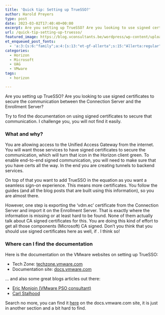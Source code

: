 ```yaml
---
title: 'Quick tip: Setting up TrueSSO?'
author: Harold Preyers
type: post
date: 2023-03-02T17:40:40+00:00
excerpt: Are you setting up TrueSSO? Are you looking to use signed certificates all the way in your Horizon deployment?
url: /quick-tip-setting-up-truesso/
featured_image: https://blog.vconsultants.be/wordpress/wp-content/uploads/2023/03/TrueSSO_scalability.png
et_enqueued_post_fonts:
  - 'a:3:{s:6:"family";a:4:{s:13:"et-gf-allerta";s:15:"Allerta:regular";s:11:"et-gf-alice";s:13:"Alice:regular";s:16:"et-gf-montserrat";s:137:"Montserrat:100,200,300,regular,500,600,700,800,900,100italic,200italic,300italic,italic,500italic,600italic,700italic,800italic,900italic";s:19:"et-gf-alegreya-sans";s:112:"Alegreya+Sans:100,100italic,300,300italic,regular,italic,500,500italic,700,700italic,800,800italic,900,900italic";}s:6:"subset";a:7:{i:0;s:5:"latin";i:1;s:8:"cyrillic";i:2;s:12:"cyrillic-ext";i:3;s:9:"latin-ext";i:4;s:10:"vietnamese";i:5;s:5:"greek";i:6;s:9:"greek-ext";}s:9:"cache_key";s:72:"{"gph":-1,"divi":"4.20.2","wp":"6.1.1","enable_all_character_sets":"on"}";}'
categories:
  - Horizon
  - Microsoft
  - UAG
  - VMware
tags:
  - horizon

---
```

<p class="has-text-align-justify">
  Are you setting up TrueSSO? Are you looking to use signed certificates to secure the communication between the Connection Server and the Enrollment Server?
</p>

Try to find the documentation on using signed certificates to secure that communication. I challenge you, you will not find it easily.

### What and why?

<p class="has-text-align-justify">
  You are allowing access to the Unified Access Gateway from the internet. You will want those services to have signed certificates to secure the communication, which will turn that icon in the Horizon client green. To enable end-to-end signed communication, you will need to make sure that you have certs all the way. In the end you are creating tunnels to backend services.
</p>

<p class="has-text-align-justify">
  On top of that you want to add TrueSSO in the equation as you want a seamless sign-on experience. This means more certificates. You follow the guides (and all the blog posts that are built using this information), so you are almost there.
</p>

<p class="has-text-align-justify">
  However, one step is exporting the &#8216;vdm.ec&#8217; certificate from the Connection Server and import it on the Enrollment Server. That is exactly where the information is missing or at least hard to be found. None of them actually talk about CA signed certificates for this. You are doing this kind of effort to get all those components (Microsoft) CA signed. Don&#8217;t you think that you should use signed certificates here as well, if . I think so!
</p>

### Where can I find the documentation

<p class="has-text-align-justify">
  Here is the documentation on the VMware websites on setting up TrueSSO:
</p>

  * Tech Zone: <a href="https://techzone.vmware.com/resource/horizon-configuration#setting-up-true-sso" target="_blank" rel="noreferrer noopener">techzone.vmware.com</a>
  * Documentation site: <a href="https://docs.vmware.com/en/VMware-Horizon/2209/horizon-console-administration/GUID-920C70D6-90B6-44A1-95E4-6A87E791C97F.html" target="_blank" rel="noreferrer noopener">docs.</a><a href="https://docs.vmware.com/en/VMware-Horizon/2212/horizon-console-administration/GUID-920C70D6-90B6-44A1-95E4-6A87E791C97F.html" target="_blank" rel="noreferrer noopener">vmware</a><a href="https://docs.vmware.com/en/VMware-Horizon/2209/horizon-console-administration/GUID-920C70D6-90B6-44A1-95E4-6A87E791C97F.html" target="_blank" rel="noreferrer noopener">.com</a>

&#8230; and also some great blogs articles out there:

  * <a href="https://my-virt.alfadir.net/index.php/2022/02/16/adfs-with-vmware-unified-access-gateway-uag/" target="_blank" rel="noreferrer noopener">Eric Monjoin (VMware PSO consultant)</a>
  * <a href="https://www.carlstalhood.com/vmware-horizon-true-sso-uag-saml/" target="_blank" rel="noreferrer noopener">Carl Stalhood</a>

<p class="has-text-align-justify">
  Search no more, you can find it <a href="https://docs.vmware.com/en/VMware-Horizon/2212/horizon-installation/GUID-2F04FCCB-B137-4CE6-B57F-596702A0A361.html" target="_blank" rel="noreferrer noopener">here</a> on the docs.vmware.com site, it is just in another section and a bit hard to find.
</p>